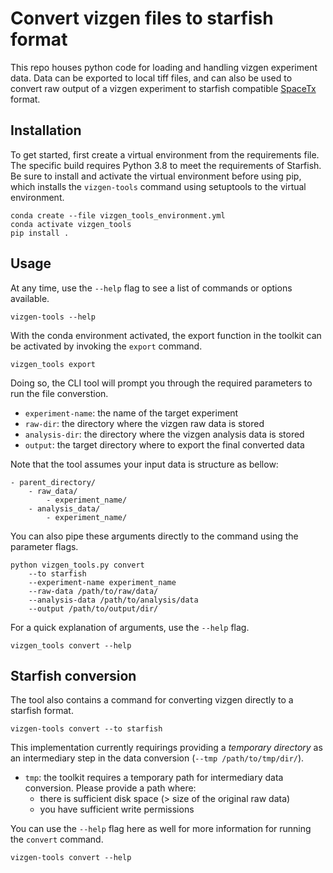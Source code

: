 # Convert vizgen files to starfish format

This repo houses python code for loading and handling vizgen experiment data. Data can be exported to local tiff files, and can also be used to convert raw output of a vizgen experiment to starfish compatible [SpaceTx](https://spacetx-starfish.readthedocs.io/en/latest/index.html) format.

## Installation

To get started, first create a virtual environment from the requirements file. The specific build requires Python 3.8 to meet the requirements of Starfish. Be sure to install and activate the virtual environment before using pip, which installs the `vizgen-tools` command using setuptools to the virtual environment.

```
conda create --file vizgen_tools_environment.yml
conda activate vizgen_tools
pip install .
```

## Usage

At any time, use the `--help` flag to see a list of commands or options available.

```
vizgen-tools --help
```

With the conda environment activated, the export function in the toolkit can be activated by invoking the `export` command.

```
vizgen_tools export
```

Doing so, the CLI tool will prompt you through the required parameters to run the file converstion.

- `experiment-name`: the name of the target experiment
- `raw-dir`: the directory where the vizgen raw data is stored
- `analysis-dir`: the directory where the vizgen analysis data is stored
- `output`: the target directory where to export the final converted data

Note that the tool assumes your input data is structure as bellow:
```
- parent_directory/
    - raw_data/
        - experiment_name/
    - analysis_data/
        - experiment_name/
```

You can also pipe these arguments directly to the command using the parameter flags.

```
python vizgen_tools.py convert
    --to starfish
    --experiment-name experiment_name
    --raw-data /path/to/raw/data/
    --analysis-data /path/to/analysis/data
    --output /path/to/output/dir/
```
For a quick explanation of arguments, use the `--help` flag.

```
vizgen_tools convert --help
```

## Starfish conversion

The tool also contains a command for converting vizgen directly to a starfish format.

```
vizgen-tools convert --to starfish
```

This implementation currently requirings providing a *temporary directory* as an intermediary step in the data conversion (`--tmp /path/to/tmp/dir/`).

- `tmp`: the toolkit requires a temporary path for intermediary data conversion. Please provide a path where:
    - there is sufficient disk space (> size of the original raw data)
    - you have sufficient write permissions

You can use the `--help` flag here as well for more information for running the `convert` command.

```
vizgen-tools convert --help
```
